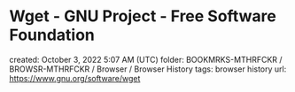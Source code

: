 # Wget - GNU Project - Free Software Foundation

created: October 3, 2022 5:07 AM (UTC)
folder: BOOKMRKS-MTHRFCKR / BROWSR-MTHRFCKR / Browser / Browser History
tags: browser history
url: https://www.gnu.org/software/wget
